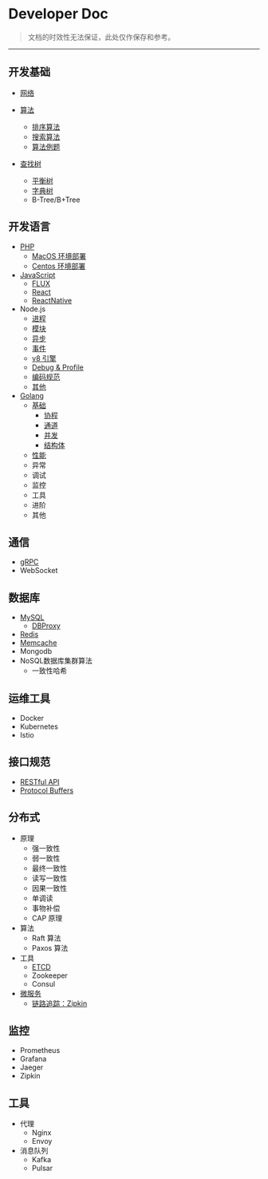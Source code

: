 Developer Doc
=========================

> 文档的时效性无法保证，此处仅作保存和参考。

---

## 开发基础

- [网络](https://github.com/stultuss/doc/blob/master/doc/net/HTTP.md)
- [算法](https://github.com/stultuss/doc/blob/master/doc/algorithm/Base.md)
  - [排序算法](https://github.com/stultuss/doc/blob/master/doc/algorithm/Sort.md)
  - [搜索算法](https://github.com/stultuss/doc/blob/master/doc/algorithm/Search.md)
  - [算法例题](https://github.com/stultuss/doc/blob/master/doc/algorithm/Example.md)
  
- [查找树](https://github.com/stultuss/doc/blob/master/doc/structure/SearchTree.md)
  - [平衡树](https://github.com/stultuss/doc/blob/master/doc/structure/BalancedTree.md)
  - [字典树](https://github.com/stultuss/doc/blob/master/doc/structure/TireTree.md)
  - B-Tree/B+Tree

## 开发语言

- [PHP](https://github.com/stultuss/doc/blob/master/doc/language/PHP.md)
  - [MacOS 环境部署](https://github.com/stultuss/doc/blob/master/doc/deploy/MacOS.md)
  - [Centos 环境部署](https://github.com/stultuss/doc/blob/master/doc/deploy/Centos.md)
- [JavaScript](https://github.com/stultuss/doc/blob/master/doc/language/JavaScript.md)
  - [FLUX](https://github.com/stultuss/doc/blob/master/doc/language/JavaScript-FLUS.md)
  - [React](https://github.com/stultuss/doc/blob/master/doc/language/JavaScript-React.md)
  - [ReactNative](https://github.com/niklaus0823/demo-react-native)
- Node.js
  - [进程](https://github.com/stultuss/doc/blob/master/doc/language/Node.js-Process.md)
  - [模块](https://github.com/stultuss/doc/blob/master/doc/language/Node.js-Module.md)
  - [异步](https://github.com/stultuss/doc/blob/master/doc/language/Node.js-Async.md)
  - [事件](https://github.com/stultuss/doc/blob/master/doc/language/Node.js-Event.md)
  - [v8 引擎](https://github.com/stultuss/doc/blob/master/doc/language/Node.js-v8.md)
  - [Debug & Profile](https://github.com/stultuss/doc/blob/master/doc/language/Node.js-Profile.md)
  - [编码规范](https://github.com/stultuss/doc/blob/master/doc/language/Node.js-CodeStyle.md)
  - [其他](https://github.com/stultuss/doc/blob/master/doc/language/Node.js-Others.md)
- [Golang](https://github.com/Unknwon/the-way-to-go_ZH_CN/)
  - [基础](https://github.com/stultuss/doc/blob/master/doc/language/Go-Base.md)
    - [协程](https://github.com/stultuss/doc/blob/master/doc/language/Go-Base-Goroutine.md)
    - [通道](https://github.com/stultuss/doc/blob/master/doc/language/Go-Base-Channel.md)
    - [并发](https://github.com/stultuss/doc/blob/master/doc/language/Go-Base-Concurrency.md)
    - [结构体](https://github.com/stultuss/doc/blob/master/doc/language/Go-Base-Struct.md)
  - [性能](https://github.com/stultuss/doc/blob/master/doc/language/Go-Base-Profiler.md)
  - 异常
  - 调试
  - 监控
  - 工具
  - 进阶
  - 其他

## 通信

- [gRPC](https://github.com/stultuss/doc/blob/master/doc/rpc/gRPC.md)
- WebSocket

## 数据库

- [MySQL](https://github.com/stultuss/doc/blob/master/doc/db/MySQL.md)
  - [DBProxy](https://github.com/stultuss/doc/blob/master/doc/db/MySQL-DBProxy.md)
- [Redis](https://github.com/stultuss/doc/blob/master/doc/db/Redis.md)
- [Memcache](https://github.com/stultuss/doc/blob/master/doc/db/Memcache.md)
- Mongodb
- NoSQL数据库集群算法
  - 一致性哈希

## 运维工具

- Docker
- Kubernetes
- Istio

## 接口规范

- [RESTful API](https://github.com/stultuss/doc/blob/master/doc/protocol/RESTfulAPI.md)
- [Protocol Buffers](https://github.com/stultuss/doc/blob/master/doc/protocol/ProtocolBuffers.md)

## 分布式

- 原理
  - 强一致性
  - 弱一致性
  - 最终一致性
  - 读写一致性
  - 因果一致性
  - 单调读
  - 事物补偿
  - CAP 原理
- 算法
  - Raft 算法
  - Paxos 算法
- 工具
  - [ETCD](https://github.com/stultuss/doc/blob/master/doc/distributed/ETCD.md)
  - Zookeeper
  - Consul
- [微服务](https://github.com/stultuss/doc/blob/master/doc/microservice/Base.md)
  - [链路追踪：Zipkin](https://github.com/stultuss/doc/blob/master/doc/microservice/Zipkin.md)

## 监控

- Prometheus
- Grafana
- Jaeger
- Zipkin

## 工具

- 代理
  - Nginx
  - Envoy
- 消息队列
  - Kafka
  - Pulsar

